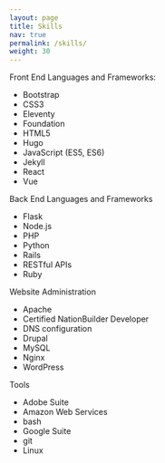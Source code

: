 ```yaml
---
layout: page
title: Skills
nav: true
permalink: /skills/
weight: 30
---
```


Front End Languages and Frameworks:
- Bootstrap 
- CSS3 
- Eleventy
- Foundation
- HTML5 
- Hugo 
- JavaScript (ES5, ES6)
- Jekyll
- React 
- Vue

Back End Languages and Frameworks

- Flask 
- Node.js
- PHP 
- Python 
- Rails 
- RESTful APIs 
- Ruby 

Website Administration

- Apache 
- Certified NationBuilder Developer 
- DNS configuration
- Drupal 
- MySQL 
- Nginx
- WordPress

Tools

- Adobe Suite 
- Amazon Web Services
- bash 
- Google Suite 
- git 
- Linux 